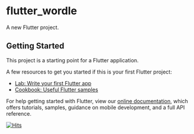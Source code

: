 # flutter_wordle

A new Flutter project.

## Getting Started

This project is a starting point for a Flutter application.

A few resources to get you started if this is your first Flutter project:

- [Lab: Write your first Flutter app](https://flutter.dev/docs/get-started/codelab)
- [Cookbook: Useful Flutter samples](https://flutter.dev/docs/cookbook)

For help getting started with Flutter, view our
[online documentation](https://flutter.dev/docs), which offers tutorials,
samples, guidance on mobile development, and a full API reference.

[![Hits](https://hits.seeyoufarm.com/api/count/incr/badge.svg?url=https%3A%2F%2Fgithub.com%2FZenDeveloper7%2FFlutter-Wordle&count_bg=%2342A5F5&title_bg=%23555555&icon=flutter.svg&icon_color=%23E7E7E7&title=Views&edge_flat=false)](https://hits.seeyoufarm.com)

